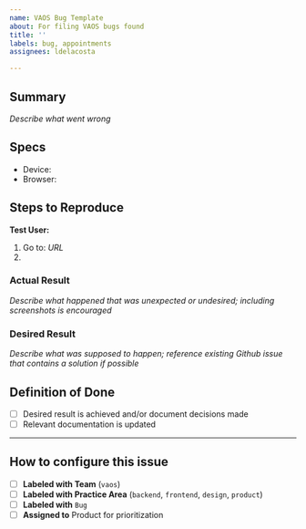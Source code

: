 ```yaml
---
name: VAOS Bug Template
about: For filing VAOS bugs found
title: ''
labels: bug, appointments
assignees: ldelacosta

---
```


## Summary
_Describe what went wrong_

## Specs
- Device: 
- Browser: 

## Steps to Reproduce
**Test User:** 

1. Go to: _URL_
2. 

### Actual Result
_Describe what happened that was unexpected or undesired; including screenshots is encouraged_

### Desired Result
_Describe what was supposed to happen; reference existing Github issue that contains a solution if possible_

## Definition of Done
- [ ] Desired result is achieved and/or document decisions made
- [ ] Relevant documentation is updated

---
## How to configure this issue
- [ ] **Labeled with Team** (`vaos`)
- [ ] **Labeled with Practice Area** (`backend`, `frontend`, `design`, `product`)
- [ ] **Labeled with** `Bug`
- [ ] **Assigned to** Product for prioritization
